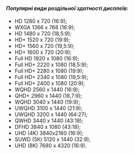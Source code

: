 #### *Популярні види роздільної здатності дисплеїв:*
- HD 1280 х 720 (16:9);
- WXGA 1366 х 768 (16:9);
- HD 1480 х 720 (18,5:9);
- HD+ 1520 х 720 (19:9);
- HD+ 1560 х 720 (19,5:9);
- HD+ 1600 х 720 (20:9);
- Full HD 1920 х 1080 (16:9);
- Full HD+ 2220 х 1080 (18,5:9);
- Full HD+ 2280 х 1080 (19:9);
- Full HD+ 2340 х 1080 (19,5:9);
- Full HD+ 2400 х 1080 (20:9);
- WQHD 2560 х 1440 (16:9);
- QHD+ 2960 х 1440 (18,7:9);
- WQHD 3040 х 1440 (19:9);
- UWQHD 3100 х 1440 (21:9);
- UWQHD 3200 х 1440 (64:27);
- QWHD 3440 х 1440 (43:18);
- DFHD 3840 х 1080 (43:18);
- UHD (4K) 3840х2160 (16:9);
- SUWD (5К) 5120 х 1440 (32:9);
- UHD (8K) 7680 х 4320 (16:9).